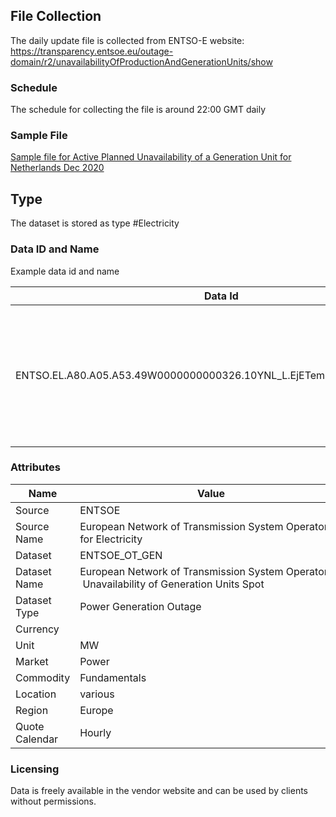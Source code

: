 ## File Collection

The daily update file is collected from ENTSO-E website: https://transparency.entsoe.eu/outage-domain/r2/unavailabilityOfProductionAndGenerationUnits/show 

### Schedule

The schedule for collecting the file is around 22:00 GMT daily

### Sample File

[Sample file for Active Planned Unavailability of a Generation Unit for Netherlands Dec 2020](pathname:///file-samples/OUTAGES_A80_202012180000-202012190000.zip)

## Type

The dataset is stored as type #Electricity

### Data ID and Name

Example data id and name

|**Data Id**|**Name**|
|-|-|
|ENTSO.EL.A80.A05.A53.49W0000000000326.10YNL_L.EjETemF9OZB8waq5Xoa6Lg|ENTSO Power Generation Unavailability Active Planned Maasvlakte 3 Netherlands, TenneT NL BZ / CA/ MBA|

### Attributes

|Name|Value|
|-|-|
|Source|ENTSOE|
|Source Name|European Network of Transmission System Operators for Electricity|
|Dataset|ENTSOE_OT_GEN|
|Dataset Name|European Network of Transmission System Operators - Unavailability of Generation Units Spot|
|Dataset Type|Power Generation Outage|
|Currency||
|Unit|MW|
|Market|Power|
|Commodity|Fundamentals|
|Location|various|
|Region|Europe|
|Quote Calendar|Hourly|

### Licensing

Data is freely available in the vendor website and can be used by clients without permissions.
